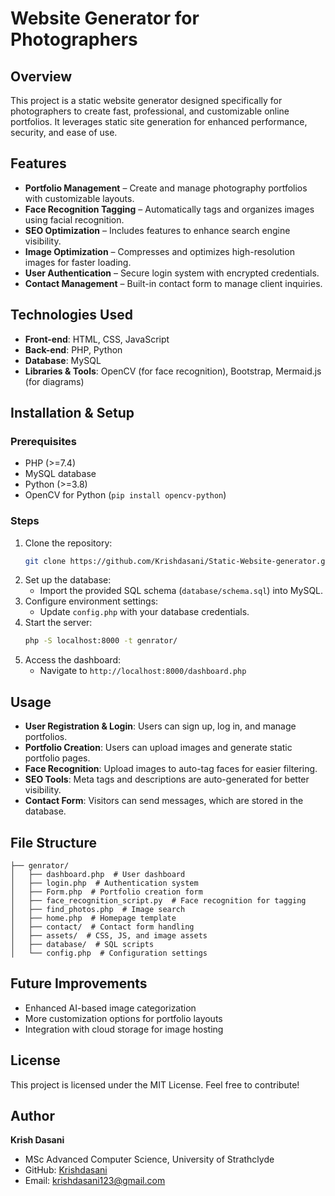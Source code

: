 # Website Generator for Photographers

## Overview
This project is a static website generator designed specifically for photographers to create fast, professional, and customizable online portfolios. It leverages static site generation for enhanced performance, security, and ease of use.

## Features
- **Portfolio Management** – Create and manage photography portfolios with customizable layouts.
- **Face Recognition Tagging** – Automatically tags and organizes images using facial recognition.
- **SEO Optimization** – Includes features to enhance search engine visibility.
- **Image Optimization** – Compresses and optimizes high-resolution images for faster loading.
- **User Authentication** – Secure login system with encrypted credentials.
- **Contact Management** – Built-in contact form to manage client inquiries.

## Technologies Used
- **Front-end**: HTML, CSS, JavaScript
- **Back-end**: PHP, Python
- **Database**: MySQL
- **Libraries & Tools**: OpenCV (for face recognition), Bootstrap, Mermaid.js (for diagrams)

## Installation & Setup
### Prerequisites
- PHP (>=7.4)
- MySQL database
- Python (>=3.8)
- OpenCV for Python (`pip install opencv-python`)

### Steps
1. Clone the repository:
   ```sh
   git clone https://github.com/Krishdasani/Static-Website-generator.git
   ```
2. Set up the database:
   - Import the provided SQL schema (`database/schema.sql`) into MySQL.
3. Configure environment settings:
   - Update `config.php` with your database credentials.
4. Start the server:
   ```sh
   php -S localhost:8000 -t genrator/
   ```
5. Access the dashboard:
   - Navigate to `http://localhost:8000/dashboard.php`

## Usage
- **User Registration & Login**: Users can sign up, log in, and manage portfolios.
- **Portfolio Creation**: Users can upload images and generate static portfolio pages.
- **Face Recognition**: Upload images to auto-tag faces for easier filtering.
- **SEO Tools**: Meta tags and descriptions are auto-generated for better visibility.
- **Contact Form**: Visitors can send messages, which are stored in the database.

## File Structure
```
├── genrator/
│   ├── dashboard.php  # User dashboard
│   ├── login.php  # Authentication system
│   ├── Form.php  # Portfolio creation form
│   ├── face_recognition_script.py  # Face recognition for tagging
│   ├── find_photos.php  # Image search
│   ├── home.php  # Homepage template
│   ├── contact/  # Contact form handling
│   ├── assets/  # CSS, JS, and image assets
│   ├── database/  # SQL scripts
│   └── config.php  # Configuration settings
```

## Future Improvements
- Enhanced AI-based image categorization
- More customization options for portfolio layouts
- Integration with cloud storage for image hosting

## License
This project is licensed under the MIT License. Feel free to contribute!

## Author
**Krish Dasani**
- MSc Advanced Computer Science, University of Strathclyde
- GitHub: [Krishdasani](https://github.com/Krishdasani/Static-Website-generator/)
- Email: krishdasani123@gmail.com

